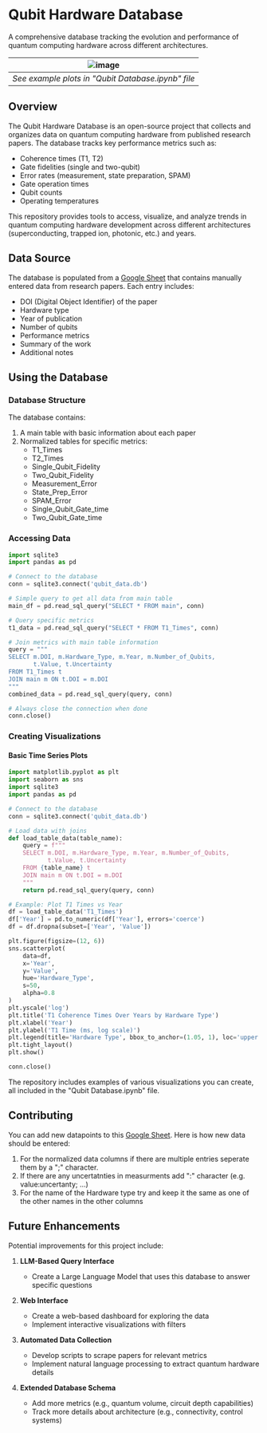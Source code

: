 # Qubit Hardware Database

A comprehensive database tracking the evolution and performance of quantum computing hardware across different architectures.

| ![image](https://github.com/user-attachments/assets/835ceb3e-3261-4f6e-8320-5a0c991cc078) |
|:--:| 
| *See example plots in "Qubit Database.ipynb" file* |

## Overview

The Qubit Hardware Database is an open-source project that collects and organizes data on quantum computing hardware from published research papers. The database tracks key performance metrics such as:

- Coherence times (T1, T2)
- Gate fidelities (single and two-qubit)
- Error rates (measurement, state preparation, SPAM)
- Gate operation times
- Qubit counts
- Operating temperatures

This repository provides tools to access, visualize, and analyze trends in quantum computing hardware development across different architectures (superconducting, trapped ion, photonic, etc.) and years.

## Data Source

The database is populated from a [Google Sheet](https://docs.google.com/spreadsheets/d/158mz7xAjDFkdbqp3O21ImE8iuDVOflKmgsl9-1Y5QcE/edit?gid=0#gid=0) that contains manually entered data from research papers. Each entry includes:

- DOI (Digital Object Identifier) of the paper
- Hardware type
- Year of publication
- Number of qubits
- Performance metrics
- Summary of the work
- Additional notes

## Using the Database

### Database Structure

The database contains:
1. A main table with basic information about each paper
2. Normalized tables for specific metrics:
   - T1_Times
   - T2_Times
   - Single_Qubit_Fidelity
   - Two_Qubit_Fidelity
   - Measurement_Error
   - State_Prep_Error
   - SPAM_Error
   - Single_Qubit_Gate_time
   - Two_Qubit_Gate_time

### Accessing Data

```python
import sqlite3
import pandas as pd

# Connect to the database
conn = sqlite3.connect('qubit_data.db')

# Simple query to get all data from main table
main_df = pd.read_sql_query("SELECT * FROM main", conn)

# Query specific metrics
t1_data = pd.read_sql_query("SELECT * FROM T1_Times", conn)

# Join metrics with main table information
query = """
SELECT m.DOI, m.Hardware_Type, m.Year, m.Number_of_Qubits,
       t.Value, t.Uncertainty
FROM T1_Times t
JOIN main m ON t.DOI = m.DOI
"""
combined_data = pd.read_sql_query(query, conn)

# Always close the connection when done
conn.close()
```

### Creating Visualizations

#### Basic Time Series Plots

```python
import matplotlib.pyplot as plt
import seaborn as sns
import sqlite3
import pandas as pd

# Connect to the database
conn = sqlite3.connect('qubit_data.db')

# Load data with joins
def load_table_data(table_name):
    query = f"""
    SELECT m.DOI, m.Hardware_Type, m.Year, m.Number_of_Qubits,
           t.Value, t.Uncertainty
    FROM {table_name} t
    JOIN main m ON t.DOI = m.DOI
    """
    return pd.read_sql_query(query, conn)

# Example: Plot T1 Times vs Year
df = load_table_data('T1_Times')
df['Year'] = pd.to_numeric(df['Year'], errors='coerce')
df = df.dropna(subset=['Year', 'Value'])

plt.figure(figsize=(12, 6))
sns.scatterplot(
    data=df,
    x='Year',
    y='Value',
    hue='Hardware_Type',
    s=50,
    alpha=0.8
)
plt.yscale('log')
plt.title('T1 Coherence Times Over Years by Hardware Type')
plt.xlabel('Year')
plt.ylabel('T1 Time (ms, log scale)')
plt.legend(title='Hardware Type', bbox_to_anchor=(1.05, 1), loc='upper left')
plt.tight_layout()
plt.show()

conn.close()
```

The repository includes examples of various visualizations you can create, all included in the "Qubit Database.ipynb" file.

## Contributing

You can add new datapoints to this [Google Sheet](https://docs.google.com/spreadsheets/d/158mz7xAjDFkdbqp3O21ImE8iuDVOflKmgsl9-1Y5QcE/edit?gid=0#gid=0). Here is how new data should be entered:
1. For the normalized data columns if there are multiple entries seperate them by a ";" character.
2. If there are any uncertatnties in measurments add ":" character (e.g. value:uncertanty; ...)
3. For the name of the Hardware type try and keep it the same as one of the other names in the other columns

## Future Enhancements

Potential improvements for this project include:

1. **LLM-Based Query Interface**
   - Create a Large Language Model that uses this database to answer specific questions
  
2. **Web Interface**
   - Create a web-based dashboard for exploring the data
   - Implement interactive visualizations with filters

3. **Automated Data Collection**
   - Develop scripts to scrape papers for relevant metrics
   - Implement natural language processing to extract quantum hardware details

4. **Extended Database Schema**
   - Add more metrics (e.g., quantum volume, circuit depth capabilities)
   - Track more details about architecture (e.g., connectivity, control systems)
